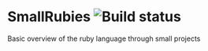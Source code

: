 # SmallRubies ![Build status](https://travis-ci.org/sellnat77/SmallRubies.svg)
Basic overview of the ruby language through small projects
